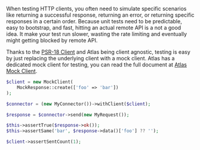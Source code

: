 When testing HTTP clients, you often need to simulate specific scenarios like returning a successful response, returning an error, or returning specific responses in a certain order. Because unit tests need to be predictable, easy to bootstrap, and fast, hitting an actual remote API is a not a good idea. It make your test run slower, wasting the rate limiting and eventually might getting blocked by remote API.

Thanks to the [PSR-18 Client](https://www.php-fig.org/psr/psr-18/) and Atlas being client agnostic, testing is easy by just replacing the underlying client with a mock client. Atlas has a dedicated mock client for testing, you can read the full document at [Atlas Mock Client](https://github.com/jenky/atlas-mock-client).

```php
$client = new MockClient(
    MockResponse::create(['foo' => 'bar'])
);

$connector = (new MyConnector())->withClient($client);

$response = $connector->send(new MyRequest());

$this->assertTrue($response->ok());
$this->assertSame('bar', $response->data()['foo'] ?? '');

$client->assertSentCount(1);
```
